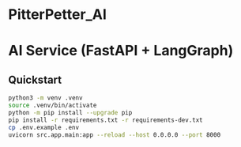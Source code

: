 # PitterPetter_AI
# AI Service (FastAPI + LangGraph)

## Quickstart
```bash
python3 -m venv .venv
source .venv/bin/activate
python -m pip install --upgrade pip
pip install -r requirements.txt -r requirements-dev.txt
cp .env.example .env
uvicorn src.app.main:app --reload --host 0.0.0.0 --port 8000
